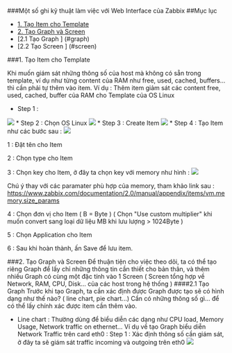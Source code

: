 ###Một số ghi kỹ thuật làm việc với Web Interface của Zabbix
##Mục lục
  
*   [1. Tạo Item cho Template](#themitem)
*   [2. Tạo Graph và Screen ](#graphvascreen)
  *   [2.1 Tạo Graph ] (#graph)
  *   [2.2 Tạo Screen ] (#screen)


###1. Tạo Item cho Template

Khi muốn giám sát những thông số của host mà không có sẵn trong template, ví dụ như từng content của RAM như free, used, cached, buffers... thì cần phải tự thêm vào item. 
Ví dụ : Thêm item giảm sát các content free, used, cached, buffer của RAM cho Template của OS Linux 

* Step 1 : 
<img src="http://i.imgur.com/dI35OEL.png">
* Step 2 : Chọn OS Linux
<img src="http://i.imgur.com/J05Lc4e.png">
* Step 3 : Create Item
<img src="http://i.imgur.com/HZyb6RR.png">
* Step 4 : Tạo Item như các bước sau :
<img src="http://i.imgur.com/GxE42kk.png">

1 : Đặt tên cho Item

2 : Chọn type cho Item

3 : Chọn key cho Item, ở đây ta chọn key với memory như hình  :
  <img src="http://i.imgur.com/nYBlIOo.png">
  
  Chú ý thay <mode> với các paramater phù hợp của memory, tham khảo link sau : https://www.zabbix.com/documentation/2.0/manual/appendix/items/vm.memory.size_params
  
4 : Chọn đơn vị cho Item ( B = Byte ) ( Chọn "Use custom multiplier" khi muốn convert sang loại dữ liệu MB khi lưu lượng > 1024Byte )

5 : Chọn Application cho Item

6 : Sau khi hoàn thành, ấn Save để lưu item.



###2. Tạo Graph và Screen
<a name="graphvascreen"> </a> 
Để thuận tiện cho việc theo dõi, ta có thể tạo riêng Graph để lấy chỉ những thông tin cần thiết cho bản thân, và thêm nhiều Graph có cùng một đặc tính vào 1 Screen ( Screen tổng hợp về Network, RAM, CPU, Disk... của các host trong hệ thống )
####2.1 Tạo Graph 
<a name="graph"> </a>
Trước khi tạo Graph, ta cần xác định được Graph được tạo sẽ có hình dạng như thế nào? ( line chart, pie chart...) Cần có những thông số gì... để có thể lấy chính xác được item cần thêm vào.

  * Line chart : Thường dùng để biểu diễn các dạng như CPU load, Memory Usage, Network traffic on ethernet...
     Ví dụ về tạo Graph biểu diễn Network Traffic trên card eth0 :
      Step 1 : Xác định thông số cần giám sát, ở đây ta sẽ giám sát traffic incoming và outgoing trên eth0
      <img src="http://i.imgur.com/36Q09Rx.png">
  
